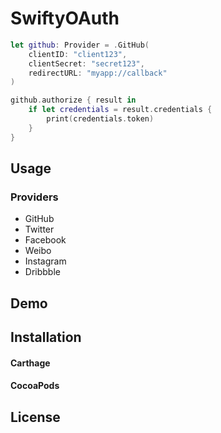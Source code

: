 # SwiftyOAuth

```swift
let github: Provider = .GitHub(
    clientID: "client123",
    clientSecret: "secret123",
    redirectURL: "myapp://callback"
)

github.authorize { result in
    if let credentials = result.credentials {
        print(credentials.token)
    }
}
```

## Usage

### Providers

- GitHub
- Twitter
- Facebook
- Weibo
- Instagram
- Dribbble

## Demo

## Installation

#### Carthage

#### CocoaPods

## License
